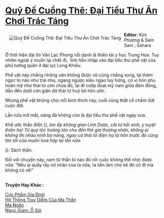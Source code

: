 <a href="https://utruyen.com/quy-de-cuong-the-dai-tieu-thu-an-choi-trac-tang/17386/" title="Quỷ Đế Cuồng Thê: Đại Tiểu Thư Ăn Chơi Trác Táng"><h1>Quỷ Đế Cuồng Thê: Đại Tiểu Thư Ăn Chơi Trác Táng</h1></a><div style="display:table"><img align="right" style="float: left; padding: 10px;" src="https://utruyen.com/images/story/200x260/quy-de-cuong-the-dai-tieu-thu-an-choi-trac-tang.jpg" alt="Quỷ Đế Cuồng Thê: Đại Tiểu Thư Ăn Chơi Trác Táng"><b>Editor</b>: Kim Phượng & Sam Sam ; Sahara<p></p>Ở thời hiện đại thì Vân Lạc Phong nổi danh là thiên tài y học Trung Hoa. Tuy nhiên ngoài ý muốn lại chết đi,  linh hồn nhập vào đại tiểu thư phế vật của phủ tướng quân ở đại lục Long Khiếu.<p></p>Phế vật này chẳng những văn không được võ cũng chẳng xong, lại thêm ngực to não như trái nho, ngang ngược kiêu ngạo tuỳ hứng, có vị hôn phu hoàn mỹ như thái tử còn chưa đủ, lại đi cướp đoạt mỹ nam giữa đám đông, dẫn đến dưới cơn giận dữ thái tử huỷ bỏ hôn ước.<p></p>Nhưng phế vật không chịu nổi kích thích này, cuối cùng thắt cổ chấm dứt cuộc đời.<p></p>Lần nữa mở mắt, nàng đã không còn là đại tiểu thư phế vật ngày xưa.<p></p>Khế ước thần điển (*), ôm ấp không gian Linh Dược, cải tử hồi sinh, y tuyệt thiên hạ! Từ quý tộc hoàng tôn cho đến thế gia thương nhân, không ai không thi nhau nịnh bợ nàng, ngay cả thái tử điện hạ từ hôn trước đó cũng tìm tới cửa muốn hoà hợp lại lần nữa.<p></p>(*): Sách thần.<p></p>Đối với chuyện này, nam tử thần bí nào đó rốt cuộc không thể nhịn được nữa: "Nếu ai quấy rầy nữ nhân của ta nữa, ta liền làm cho kẻ đó có đi mà không có về!"</div><p><br><b>Truyện Hay Khác :</b></p><a href="https://utruyen.com/cuc-pham-gia-dinh/526/" alt="Cực Phẩm Gia Đinh">Cực Phẩm Gia Đinh</a><br/><a href="https://dammyh.wordpress.com/2019/11/07/he-thong-truy-diem-cua-ma-than-3/" alt="Hệ Thống Truy Diễm Của Ma Thần">Hệ Thống Truy Diễm Của Ma Thần</a><br/><a href="https://github.com/quanluxury/ngontinhhot/tree/master/truyenhay/21676/" alt="Ma Ngân">Ma Ngân</a><br/><a href="https://github.com/quanluxury/ngontinhhot/tree/master/truyenhay/19087/" alt="Ngục Giam: Ổ Sói">Ngục Giam: Ổ Sói</a><br/>